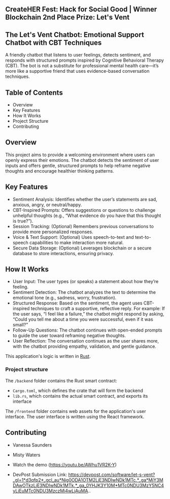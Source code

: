 ## CreateHER Fest: Hack for Social Good | Winner Blockchain 2nd Place Prize: Let's Vent

## The Let's Vent Chatbot: Emotional Support Chatbot with CBT Techniques
A friendly chatbot that listens to user feelings, detects sentiment, and responds with structured prompts inspired by Cognitive Behavioral Therapy (CBT). The bot is not a substitute for professional mental health care—it’s more like a supportive friend that uses evidence-based conversation techniques.

## Table of Contents
- Overview
- Key Features
- How It Works
- Project Structure
- Contributing


## Overview
This project aims to provide a welcoming environment where users can openly express their emotions. The chatbot detects the sentiment of user inputs and offers gentle, structured prompts to help reframe negative thoughts and encourage healthier thinking patterns.

## Key Features
 - Sentiment Analysis: Identifies whether the user’s statements are sad, anxious, angry, or neutral/happy.
 - CBT-Inspired Prompts: Offers suggestions or questions to challenge unhelpful thoughts (e.g., “What evidence do you have that this thought is true?”).
 - Session Tracking: (Optional) Remembers previous conversations to provide more personalized responses.
 - Voice & Text Support: (Optional) Uses speech-to-text and text-to-speech capabilities to make interaction more natural.
 - Secure Data Storage: (Optional) Leverages blockchain or a secure database to store interactions, ensuring privacy.

## How It Works
 - User Input: The user types (or speaks) a statement about how they’re feeling.
 - Sentiment Detection: The chatbot analyzes the text to determine the emotional tone (e.g., sadness, worry, frustration).
 - Structured Response: Based on the sentiment, the agent uses CBT-inspired techniques to craft a supportive, reflective reply.
For example: If the user says, “I feel like a failure,” the chatbot might respond by asking, “Could you tell me about a time you were successful, even if it was small?”
 - Follow-Up Questions: The chatbot continues with open-ended prompts to guide the user toward reframing negative thoughts.
 - User Reflection: The conversation continues as the user shares more, with the chatbot providing empathy, validation, and gentle guidance.


This application's logic is written in [Rust](https://internetcomputer.org/docs/current/developer-docs/backend/rust/).

### Project structure

The `/backend` folder contains the Rust smart contract:

- `Cargo.toml`, which defines the crate that will form the backend
- `lib.rs`, which contains the actual smart contract, and exports its interface

The `/frontend` folder contains web assets for the application's user interface. The user interface is written using the React framework.

 ## Contributing
 - Vanessa Saunders
 - Misty Waters

- Watch the demo (https://youtu.be/AWhu1VR2K-Y)
- DevPost Submission Link: https://devpost.com/software/let-s-vent?_gl=1*d3qfp2*_gcl_au*Njg0ODA1OTM2LjE3NDIwNDk1MTc.*_ga*MjY3MDAwOTkzLjE3NDIwNDk1MTk.*_ga_0YHJK3Y10M*MTc0NDU3MzY5NC4yLjEuMTc0NDU3MzczMi4wLjAuMA..
